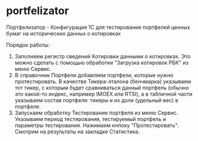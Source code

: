 # portfelizator
Портфелизатор - Конфигурация 1С для тестирования портфелей ценных бумаг на исторических данных о котировках

Порядок работы:
1. Заполняем регистр сведений Котировки данными о котировках. Это можно сделать с помощью обработки "Загрузка котировок РБК" из меню Сервис.
2. В справочник Портфели добавляем портфели, которые нужно протестировать. В качестве Тикера-эталона (бенчмарка) указываем тот тикер, с которым будет сравниваться данный портфель (обычно это какой-то индекс, например IMOEX или RTSI), а в табличной части указываем состав портфеля: тикеры и их доли (удельный вес) в портфеле.
3. Запускаем обработку Тестирование портфеля из меню Сервис. Указываем период тестирования, тестируемый портфель и параметры тестирования. Нажимаем кнпоку "Протестировать". Смотрим на результаты на закладке Статистика.
